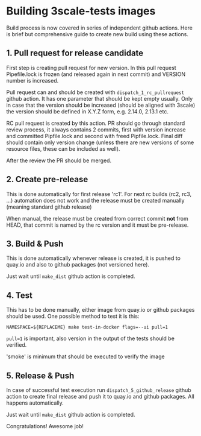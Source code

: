 # Building 3scale-tests images

Build process is now covered in series of independent github actions. Here is
brief but comprehensive guide to create new build using these actions.

## 1. Pull request for release candidate

First step is creating pull request for new version. In this pull request
Pipefile.lock is frozen (and released again in next commit) and VERSION number
is increased.

Pull request can and should be created with `dispatch_1_rc_pullrequest` github
action. It has one parameter that should be kept empty usually. Only in case
that the version should be increased (should be aligned with 3scale) the
version should be defined in X.Y.Z form, e.g. 2.14.0, 2.13.1 etc.

RC pull request is created by this action. PR should go through standard
review process, it always contains 2 commits, first with version increase and
committed Pipfile.lock and second with freed Pipfile.lock. Final diff should
contain only version change (unless there are new versions of some resource
files, these can be included as well).

After the review the PR should be merged.

## 2. Create pre-release

This is done automatically for first release 'rc1'. For next rc builds (rc2,
rc3, ...) automation does not work and the release must be created manually
(meaning standard github release)

When manual, the release must be created from correct commit **not** from HEAD,
that commit is named by the rc version and it must be pre-release.

## 3. Build & Push

This is done automatically whenever release is created, it is pushed to quay.io
and also to github packages (not versioned here).

Just wait until `make_dist` github action is completed.

## 4. Test

This has to be done manually, either image from quay.io or github packages
should be used. One possible method to test it is this:

`NAMESPACE=${REPLACEME} make test-in-docker flags=--ui pull=1`

`pull=1` is important, also version in the output of the tests should be
verified.

'smoke' is minimum that should be executed to verify the image

## 5. Release & Push

In case of successful test execution run `dispatch_5_github_release` github
action to create final release and push it to quay.io and github packages. All
happens automatically.

Just wait until `make_dist` github action is completed.

Congratulations! Awesome job!
